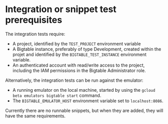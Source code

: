 Integration or snippet test prerequisites
====

The integration tests require:

- A project, identified by the `TEST_PROJECT` environment variable
- A Bigtable instance, preferably of type Development, created within the
projet and identified by the `BIGTABLE_TEST_INSTANCE` environment variable.
- An authenticated account with read/write access to the project, including the
IAM permissions in the Bigtable Administrator role.

Alternatively, the integration tests can be run against the emulator:

- A running emulator on the local machine, started by using the
`gcloud beta emulators bigtable start` command.
- The `BIGTABLE_EMULATOR_HOST` environment variable set to `localhost:8086`.

Currently there are no runnable snippets, but when they are added, they will
have the same requirements.
